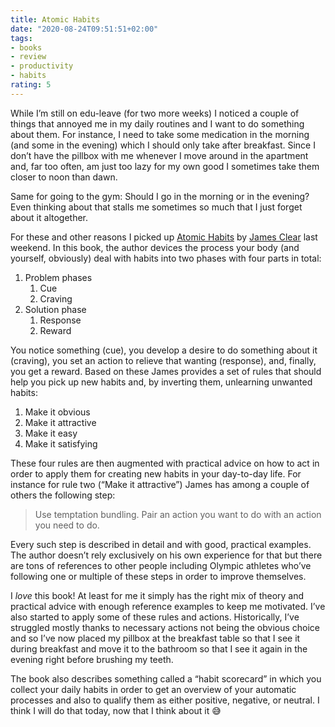 ```yaml
---
title: Atomic Habits
date: "2020-08-24T09:51:51+02:00"
tags:
- books
- review
- productivity
- habits
rating: 5
---
```


While I’m still on edu-leave (for two more weeks) I noticed a couple of things that annoyed me in my daily routines and I want to do something about them. For instance, I need to take some medication in the morning (and some in the evening) which I should only take after breakfast. Since I don’t have the pillbox with me whenever I move around in the apartment and, far too often, am just too lazy for my own good I sometimes take them closer to noon than dawn.

Same for going to the gym: Should I go in the morning or in the evening? Even thinking about that stalls me sometimes so much that I just forget about it altogether.

For these and other reasons I picked up [Atomic Habits](https://jamesclear.com/atomic-habits) by [James Clear](https://jamesclear.com/) last weekend. In this book, the author devices the process your body (and yourself, obviously) deal with habits into two phases with four parts in total:

1. Problem phases
	1. Cue
	2. Craving
2. Solution phase
	1. Response
	2. Reward

You notice something (cue), you develop a desire to do something about it (craving), you set an action to relieve that wanting (response), and, finally, you get a reward. Based on these James provides a set of rules that should help you pick up new habits and, by inverting them, unlearning unwanted habits:

1. Make it obvious
2. Make it attractive
3. Make it easy
4. Make it satisfying

These four rules are then augmented with practical advice on how to act in order to apply them for creating new habits in your day-to-day life. For instance for rule two (“Make it attractive”) James has among a couple of others the following step:

> Use temptation bundling. Pair an action you want to do with an action you need to do.

Every such step is described in detail and with good, practical examples. The author doesn’t rely exclusively on his own experience for that but there are tons of references to other people including Olympic athletes who’ve following one or multiple of these steps in order to improve themselves.

I *love* this book! At least for me it simply has the right mix of theory and practical advice with enough reference examples to keep me motivated. I’ve also started to apply some of these rules and actions. Historically, I’ve struggled mostly thanks to necessary actions not being the obvious choice and so I’ve now placed my pillbox at the breakfast table so that I see it during breakfast and move it to the bathroom so that I see it again in the evening right before brushing my teeth.

The book also describes something called a “habit scorecard” in which you collect your daily habits in order to get an overview of your automatic processes and also to qualify them as either positive, negative, or neutral. I think I will do that today, now that I think about it 😅
